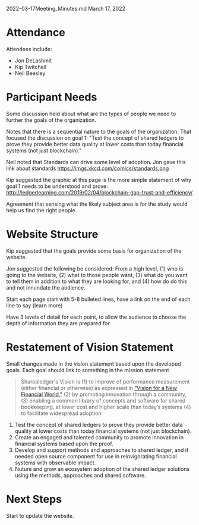 2022-03-17Meeting_Minutes.md
March 17, 2022

# Attendance
Attendees include:  
- Jon DeLashmit
- Kip Twitchell
- Neil Beesley

# Participant Needs
Some discussion held about what are the types of people we need to further the goals of the organization.

Notes that there is a sequential nature to the goals of the organization.  That focused the discussion on goal 1: "Test the concept of shared ledgers to prove they provide better data quality at lower costs than today financial systems (not just blockchain)."

Neil noted that Standards can drive some level of adoption.  Jon gave this link about standards https://imgs.xkcd.com/comics/standards.png

Kip suggested the graphic at this page is the more simple statement of why goal 1 needs to be understood and prove:  http://ledgerlearning.com/2019/02/04/blockchain-gap-trust-and-efficiency/  

Agreement that sensing what the likely subject area is for the study would help us find the right people.

# Website Structure

Kip suggested that the goals provide some basis for organization of the website.

Jon suggested the following be considered:  From a high level, (1) who is going to the website, (2) what to those people want,  (3) what do you want to tell them in addition to what they are looking for, and (4) how do do this and not innundate the audience.

Start each page start with 5-8 bulleted lines, have a link on the end of each line to say (learn more)

Have 3 levels of detail for each point, to allow the audience to choose the depth of information they are prepared for

# Restatement of Vision Statement
Small changes made in the vision statement based upon the developed goals. Each goal should link to something in the mission statement

>Sharealedger's Vision is (1) to improve of performance measurement (either financial or otherwise) as expressed in [“Vision for a New Financial World,”](https://sharealedger.org/?p=244) (2) by promoting innovation through a community, (3) enabling a common library of concepts and software for shared bookkeeping, at lower cost and higher scale than today’s systems (4) to facilitate widespread adoption

1. Test the concept of shared ledgers to prove they provide better data quality at lower costs than today financial systems (not just blockchain).
2. Create an engaged and talented community to promote innovation in financial systems based upon the proof.  
3. Develop and support methods and approaches to shared ledger, and if needed open source component for use in reinvigorating financial systems with observable impact.
4.  Nuture and grow an ecosystem adoption of the shared ledger solutions using the methods, approaches and shared software.

# Next Steps
Start to update the website.
